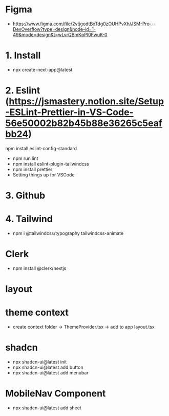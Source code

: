 # Figma

- https://www.figma.com/file/2vtjgodtBxTdg0zOUHPvXh/JSM-Pro---DevOverflow?type=design&node-id=1-49&mode=design&t=wLvrQBmKpPl0FwuK-0

# 1. Install

- npx create-next-app@latest

# 2. Eslint (https://jsmastery.notion.site/Setup-ESLint-Prettier-in-VS-Code-56e50002b82b45b88e36265c5eafbb24)

npm install eslint-config-standard

- npm run lint
- npm install eslint-plugin-tailwindcss
- npm install prettier
- Setting things up for VSCode

# 3. Github

# 4. Tailwind

- npm i @tailwindcss/typography tailwindcss-animate

# Clerk

- npm install @clerk/nextjs

# layout

# theme context

- create context folder -> ThemeProvider.tsx -> add to app layout.tsx

# shadcn

- npx shadcn-ui@latest init
- npx shadcn-ui@latest add button
- npx shadcn-ui@latest add menubar

# MobileNav Component

- npx shadcn-ui@latest add sheet
